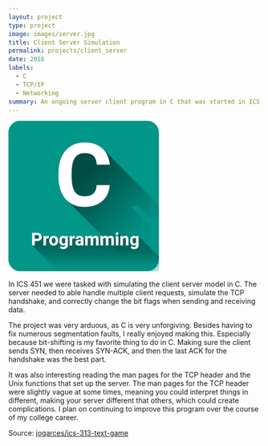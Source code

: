 ```yaml
---
layout: project
type: project
image: images/server.jpg
title: Client Server Simulation
permalink: projects/client_server
date: 2016
labels:
  - C
  - TCP/IP
  - Networking
summary: An ongoing server client program in C that was started in ICS 451.
---
```


<img class="ui image" src="../images/c.png">

In ICS 451 we were tasked with simulating the client server model in C. The server needed to able handle multiple client requests, simulate the TCP handshake, and correctly change the bit flags when sending and receiving data. 

The project was very arduous, as C is very unforgiving. Besides having to fix numerous segmentation faults, I really enjoyed making this. Especially because bit-shifting is my favorite thing to do in C. Making sure the client sends SYN, then receives SYN-ACK, and then the last ACK for the handshake was the best part. 

It was also interesting reading the man pages for the TCP header and the Unix functions that set up the server. The man pages for the TCP header were slightly vague at some times, meaning you could interpret things in different, making your server different that others, which could create complications. I plan on continuing to improve this program over the course of my college career. 

Source: <a href="https://github.com/jogarces/ics-313-text-game"><i class="large github icon "></i>jogarces/ics-313-text-game</a>

